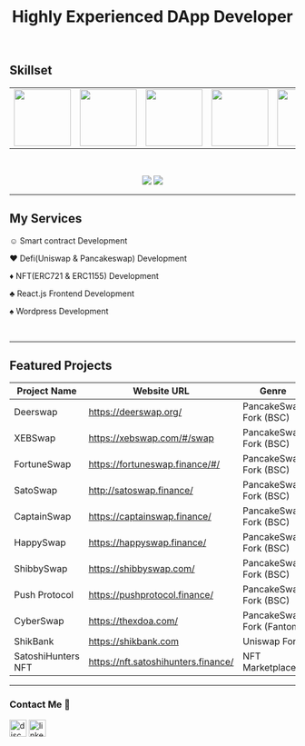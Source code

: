 <h1 align="center" >Highly Experienced DApp Developer</h1> <br>

## Skillset
<table>
  <tr>
    <td><img src="https://github.com/sundong-exideatech/sundong-exideatech/blob/main/assets/solidity.png?raw=true" width="100"></td>
    <td><img src="https://cdn.iconscout.com/icon/free/png-64/react-3-1175109.png" width="100"></td>
    <td><img src="https://cdn.iconscout.com/icon/free/png-64/angular-3-226070.png" width="100"></td>
    <td><img src="https://cdn.iconscout.com/icon/free/png-64/vue-282497.png" width="100"></td>
    <td><img src="https://cdn.iconscout.com/icon/free/png-64/wordpress-2752021-2284838.png" width="100"></td>
    <td><img src="https://cdn.iconscout.com/icon/free/png-64/laravel-226015.png" width="100"></td>
    <td><img src="https://cdn.iconscout.com/icon/free/png-64/django-11-1175036.png" width="100"></td>
    <td><img src="https://cdn.iconscout.com/icon/free/png-64/html5-2474805-2056091.png" width="100"></td>
    <td><img src="https://cdn.iconscout.com/icon/free/png-64/javascript-24-1174950.png" width="100"></td>
    <td><img src="https://cdn.iconscout.com/icon/free/png-64/typescript-1174965.png" width="100"></td>
    <td><img src="https://cdn.iconscout.com/icon/free/png-64/node-js-1174925.png" width="100"></td>
    <td><img src="https://cdn.iconscout.com/icon/free/png-64/webpack-1-1174980.png" width="100"></td> 
  </tr>
</table>
<br>

<p align="center">
  <img src="https://github-readme-stats.vercel.app/api?username=sundong-exideatech&count_private=true&theme=tokyonight&include_all_commits=true&show_icons=true" />

  <img src="https://github-readme-stats.vercel.app/api/top-langs/?username=sundong-exideatech&layout=compact" />
</p>

***
## My Services
☺ Smart contract Development

♥ Defi(Uniswap & Pancakeswap) Development

♦ NFT(ERC721 & ERC1155) Development

♣ React.js Frontend Development

♠ Wordpress Development

<br>

***

## Featured Projects

| Project Name | Website URL | Genre |
| --- | --- | --- |
| Deerswap | https://deerswap.org/ | PancakeSwap Fork (BSC) |
| XEBSwap | https://xebswap.com/#/swap | PancakeSwap Fork (BSC) |
| FortuneSwap | https://fortuneswap.finance/#/ | PancakeSwap Fork (BSC) |
| SatoSwap | http://satoswap.finance/ | PancakeSwap Fork (BSC) |
| CaptainSwap | https://captainswap.finance/ | PancakeSwap Fork (BSC) |
| HappySwap | https://happyswap.finance/ | PancakeSwap Fork (BSC) |
| ShibbySwap | https://shibbyswap.com/ | PancakeSwap Fork (BSC) |
| Push Protocol | https://pushprotocol.finance/ | PancakeSwap Fork (BSC) |
| CyberSwap | https://thexdoa.com/ | PancakeSwap Fork (Fantom) |
| ShikBank | https://shikbank.com | Uniswap Fork |
| SatoshiHunters NFT | https://nft.satoshihunters.finance/ | NFT Marketplace |


***

### Contact Me 👋
<a href="https://discordapp.com/users/453097301485813761"><img src="https://discord.com/assets/f9bb9c4af2b9c32a2c5ee0014661546d.png" width="30" alt="discord icon"></a>
<a href="https://www.linkedin.com/in/sun-dong-82966617a/"><img src="https://content.linkedin.com/content/dam/me/business/en-us/amp/brand-site/v2/bg/LI-Bug.svg.original.svg" width="30" alt="linkedin icon"></a>



